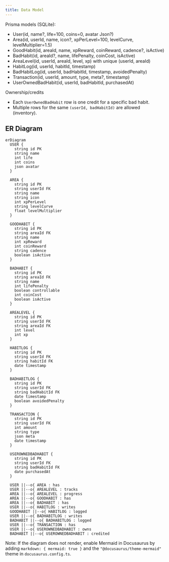 ```yaml
---
title: Data Model
---
```


Prisma models (SQLite):

- User(id, name?, life=100, coins=0, avatar Json?)
- Area(id, userId, name, icon?, xpPerLevel=100, levelCurve, levelMultiplier=1.5)
- GoodHabit(id, areaId, name, xpReward, coinReward, cadence?, isActive)
- BadHabit(id, areaId?, name, lifePenalty, coinCost, isActive)
- AreaLevel(id, userId, areaId, level, xp) with unique (userId, areaId)
- HabitLog(id, userId, habitId, timestamp)
- BadHabitLog(id, userId, badHabitId, timestamp, avoidedPenalty)
- Transaction(id, userId, amount, type, meta?, timestamp)
- UserOwnedBadHabit(id, userId, badHabitId, purchasedAt)

Ownership/credits
- Each `UserOwnedBadHabit` row is one credit for a specific bad habit.
- Multiple rows for the same `(userId, badHabitId)` are allowed (inventory).

## ER Diagram

```mermaid
erDiagram
  USER {
    string id PK
    string name
    int life
    int coins
    json avatar
  }

  AREA {
    string id PK
    string userId FK
    string name
    string icon
    int xpPerLevel
    string levelCurve
    float levelMultiplier
  }

  GOODHABIT {
    string id PK
    string areaId FK
    string name
    int xpReward
    int coinReward
    string cadence
    boolean isActive
  }

  BADHABIT {
    string id PK
    string areaId FK
    string name
    int lifePenalty
    boolean controllable
    int coinCost
    boolean isActive
  }

  AREALEVEL {
    string id PK
    string userId FK
    string areaId FK
    int level
    int xp
  }

  HABITLOG {
    string id PK
    string userId FK
    string habitId FK
    date timestamp
  }

  BADHABITLOG {
    string id PK
    string userId FK
    string badHabitId FK
    date timestamp
    boolean avoidedPenalty
  }

  TRANSACTION {
    string id PK
    string userId FK
    int amount
    string type
    json meta
    date timestamp
  }

  USEROWNEDBADHABIT {
    string id PK
    string userId FK
    string badHabitId FK
    date purchasedAt
  }

  USER ||--o{ AREA : has
  USER ||--o{ AREALEVEL : tracks
  AREA ||--o{ AREALEVEL : progress
  AREA ||--o{ GOODHABIT : has
  AREA ||--o{ BADHABIT : has
  USER ||--o{ HABITLOG : writes
  GOODHABIT ||--o{ HABITLOG : logged
  USER ||--o{ BADHABITLOG : writes
  BADHABIT ||--o{ BADHABITLOG : logged
  USER ||--o{ TRANSACTION : has
  USER ||--o{ USEROWNEDBADHABIT : owns
  BADHABIT ||--o{ USEROWNEDBADHABIT : credited
```

Note: If the diagram does not render, enable Mermaid in Docusaurus by adding `markdown: { mermaid: true }` and the `"@docusaurus/theme-mermaid"` theme in `docusaurus.config.ts`.
